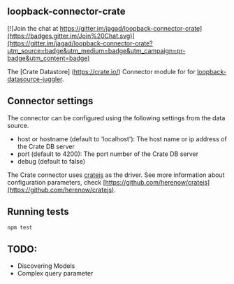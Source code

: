 ## loopback-connector-crate

[![Join the chat at https://gitter.im/jagad/loopback-connector-crate](https://badges.gitter.im/Join%20Chat.svg)](https://gitter.im/jagad/loopback-connector-crate?utm_source=badge&utm_medium=badge&utm_campaign=pr-badge&utm_content=badge)

The [Crate Datastore] (https://crate.io/) Connector module for for [loopback-datasource-juggler](http://docs.strongloop.com/loopback-datasource-juggler/).

## Connector settings

The connector can be configured using the following settings from the data source.
* host or hostname (default to 'localhost'): The host name or ip address of the Crate DB server
* port (default to 4200): The port number of the Crate DB server
* debug (default to false)

The Crate connector uses [cratejs](https://github.com/herenow/cratejs) as the driver. See more
information about configuration parameters, check [https://github.com/herenow/cratejs](https://github.com/herenow/cratejs).


## Running tests

    npm test


## TODO:
 - Discovering Models
 - Complex query parameter
